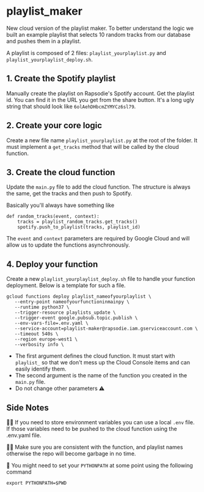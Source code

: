 # playlist_maker
New cloud version of the playlist maker.
To better understand the logic we built an example playlist that selects 10 random tracks from our database and pushes them in a playlist.

A playlist is composed of 2 files: `playlist_yourplaylist.py` and `playlist_yourplaylist_deploy.sh`.

## 1. Create the Spotify playlist
Manually create the playlist on Rapsodie's Spotify account. 
Get the playlist id. You can find it in the URL you get from the share button. It's a long ugly string that should look like `6olAehDHbcmZYMYCz6sl79`.

## 2. Create your core logic
Create a new file name `playlist_yourplaylist.py` at the root of the folder.
It must implement a `get_tracks` method that will be called by the cloud function.

## 3. Create the cloud function
Update the `main.py` file to add the cloud function. The structure is always the same, get the tracks and then push to Spotify.

Basically you'll always have something like
```
def random_tracks(event, context):
    tracks = playlist_random_tracks.get_tracks()
    spotify.push_to_playlist(tracks, playlist_id)
```
The `event` and `context` parameters are required by Google Cloud and will allow us to update the functions asynchronously.

## 4. Deploy your function
Create a new `playlist_yourplaylist_deploy.sh` file to handle your function deployment.
Below is a template for such a file.
```
gcloud functions deploy playlist_nameofyourplaylist \
   --entry-point nameofyourfunctioninmainpy \
   --runtime python37 \
   --trigger-resource playlists_update \
   --trigger-event google.pubsub.topic.publish \
   --env-vars-file=.env.yaml \
   --service-account=playlist-maker@rapsodie.iam.gserviceaccount.com \
   --timeout 540s \
   --region europe-west1 \
   --verbosity info \
```

- The first argument defines the cloud function. It must start with `playlist_` so that we don't mess up the Cloud Console items and can easily identify them.
- The second argument is the name of the function you created in the `main.py` file.
- Do not change other parameters ⚠️


## Side Notes
🕵️‍♀️ If you need to store environment variables you can use a local `.env` file. If those variables need to be pushed to the cloud function using the .env.yaml file.

👨‍🏫 Make sure you are consistent with the function, and playlist names otherwise the repo will become garbage in no time.


🐍 You might need to set your `PYTHONPATH` at some point using the following command
```
export PYTHONPATH=$PWD
```
